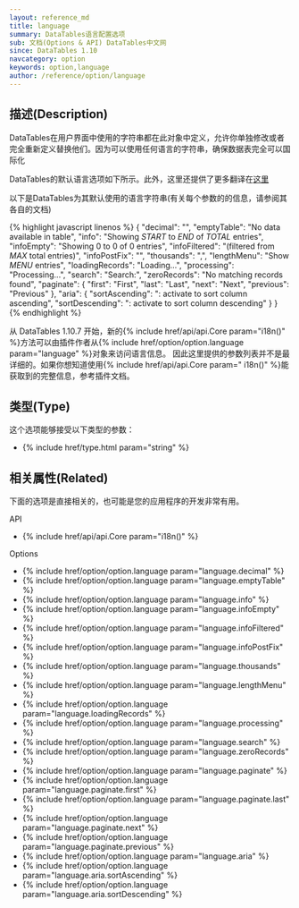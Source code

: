 ```yaml
---
layout: reference_md
title: language
summary: DataTables语言配置选项
sub: 文档(Options & API) DataTables中文网
since: DataTables 1.10
navcategory: option
keywords: option,language
author: /reference/option/language
---
```


## 描述(Description)

DataTables在用户界面中使用的字符串都在此对象中定义，允许你单独修改或者完全重新定义替换他们。因为可以使用任何语言的字符串，确保数据表完全可以国际化

DataTables的默认语言选项如下所示。此外，这里还提供了更多翻译在[这里](https://datatables.net/plug-ins/i18n)

以下是DataTables为其默认使用的语言字符串(有关每个参数的的信息，请参阅其各自的文档)

{% highlight javascript linenos %}
{
    "decimal":        "",
    "emptyTable":     "No data available in table",
    "info":           "Showing _START_ to _END_ of _TOTAL_ entries",
    "infoEmpty":      "Showing 0 to 0 of 0 entries",
    "infoFiltered":   "(filtered from _MAX_ total entries)",
    "infoPostFix":    "",
    "thousands":      ",",
    "lengthMenu":     "Show _MENU_ entries",
    "loadingRecords": "Loading...",
    "processing":     "Processing...",
    "search":         "Search:",
    "zeroRecords":    "No matching records found",
    "paginate": {
        "first":      "First",
        "last":       "Last",
        "next":       "Next",
        "previous":   "Previous"
    },
    "aria": {
        "sortAscending":  ": activate to sort column ascending",
        "sortDescending": ": activate to sort column descending"
    }
}
{% endhighlight %}

从 DataTables 1.10.7 开始，新的{% include href/api/api.Core param="i18n()" %}方法可以由插件作者从{% include href/option/option.language param="language" %}对象来访问语言信息。
因此这里提供的参数列表并不是最详细的。如果你想知道使用{% include href/api/api.Core param=" i18n()" %}能获取到的完整信息，参考插件文档。

## 类型(Type)
这个选项能够接受以下类型的参数：

- {% include href/type.html param="string" %}


## 相关属性(Related)
下面的选项是直接相关的，也可能是您的应用程序的开发非常有用。

API

- {% include href/api/api.Core param="i18n()" %}

Options

- {% include href/option/option.language param="language.decimal" %}
- {% include href/option/option.language param="language.emptyTable" %}
- {% include href/option/option.language param="language.info" %}
- {% include href/option/option.language param="language.infoEmpty" %}
- {% include href/option/option.language param="language.infoFiltered" %}
- {% include href/option/option.language param="language.infoPostFix" %}
- {% include href/option/option.language param="language.thousands" %}
- {% include href/option/option.language param="language.lengthMenu" %}
- {% include href/option/option.language param="language.loadingRecords" %}
- {% include href/option/option.language param="language.processing" %}
- {% include href/option/option.language param="language.search" %}
- {% include href/option/option.language param="language.zeroRecords" %}
- {% include href/option/option.language param="language.paginate" %}
- {% include href/option/option.language param="language.paginate.first" %}
- {% include href/option/option.language param="language.paginate.last" %}
- {% include href/option/option.language param="language.paginate.next" %}
- {% include href/option/option.language param="language.paginate.previous" %}
- {% include href/option/option.language param="language.aria" %}
- {% include href/option/option.language param="language.aria.sortAscending" %}
- {% include href/option/option.language param="language.aria.sortDescending" %}